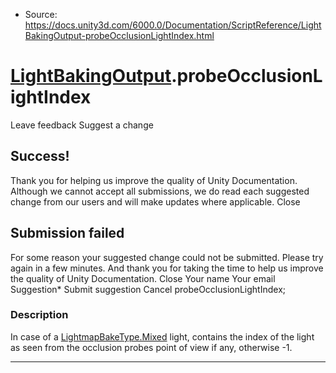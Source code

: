 * Source: https://docs.unity3d.com/6000.0/Documentation/ScriptReference/LightBakingOutput-probeOcclusionLightIndex.html

#  [LightBakingOutput](https://docs.unity3d.com/6000.0/Documentation/ScriptReference/LightBakingOutput.html).probeOcclusionLightIndex
Leave feedback
Suggest a change
## Success!
Thank you for helping us improve the quality of Unity Documentation. Although we cannot accept all submissions, we do read each suggested change from our users and will make updates where applicable.
Close
## Submission failed
For some reason your suggested change could not be submitted. Please <a>try again</a> in a few minutes. And thank you for taking the time to help us improve the quality of Unity Documentation.
Close
Your name Your email Suggestion* Submit suggestion
Cancel
probeOcclusionLightIndex; 
### Description
In case of a [LightmapBakeType.Mixed](https://docs.unity3d.com/6000.0/Documentation/ScriptReference/LightmapBakeType.Mixed.html) light, contains the index of the light as seen from the occlusion probes point of view if any, otherwise -1.
* * *
